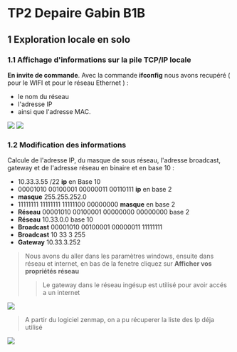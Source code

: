 # TP2 Depaire Gabin B1B

## 1 Exploration locale en solo

### 1.1 Affichage d'informations sur la pile TCP/IP locale

 **En invite de commande**. Avec la commande **ifconfig** nous avons recupéré ( pour le WIFI et pour le réseau Ethernet ) :
 * le nom du réseau
 * l'adresse IP 
 * ainsi que l'adresse MAC.
 
 <img src="https://github.com/wewlr17/TP2-reseau/blob/master/tp%20iot/ip%20wifi.PNG">
 
 <img src="https://github.com/wewlr17/TP2-reseau/blob/master/tp%20iot/ip%20ethernet.PNG">

### 1.2 Modification des informations

Calcule de l'adresse IP, du masque de sous réseau, l'adresse broadcast, gateway et de l'adresse réseau en binaire et en base 10 :
* 10.33.3.55 /22 **ip** en Base 10
* 00001010 00100001 00000011 00110111 **ip** en base 2
* **masque** 255.255.252.0 
* 11111111 11111111 11111100 00000000 **masque** en base 2
* **Réseau**	00001010 00100001 00000000 00000000	base 2
* **Réseau** 10.33.0.0	base 10
* **Broadcast** 00001010 00100001 00000011 11111111
* **Broadcast** 10 33 3 255
* **Gateway** 10.33.3.252

> Nous avons du aller dans les paramètres windows,
> ensuite dans réseau et internet, en bas de la fenetre cliquez sur **Afficher vos propriétés réseau**
> > Le gateway dans le réseau ingésup est utilisé pour avoir accés a un internet

<img src="https://github.com/wewlr17/TP2-reseau/blob/master/tp%20iot/changetip.PNG">

> A partir du logiciel zenmap, on a pu récuperer la liste des Ip déja utilisé

<img src="https://github.com/wewlr17/TP2-reseau/blob/master/tp%20iot/zenmap.PNG">

<!--stackedit_data:
eyJoaXN0b3J5IjpbMzMzMDg5NjI4LC0xNzk5NDE4MzA3XX0=
-->